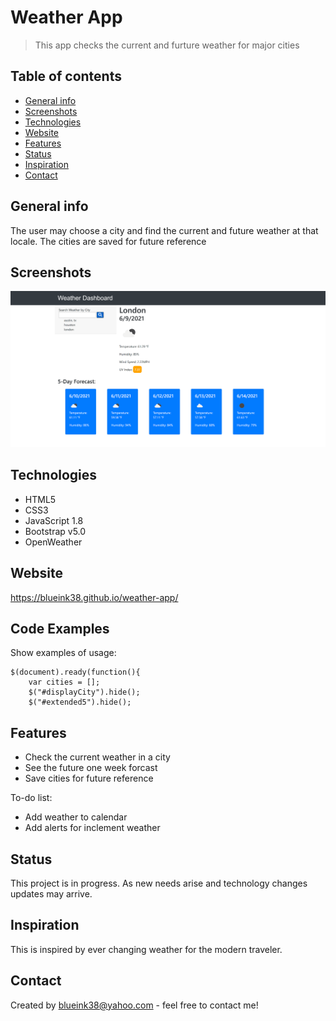 # Weather App
> This app checks the current and furture weather for major cities

## Table of contents
* [General info](#general-info)
* [Screenshots](#screenshots)
* [Technologies](#technologies)
* [Website](#website)
* [Features](#features)
* [Status](#status)
* [Inspiration](#inspiration)
* [Contact](#contact)

## General info
The user may choose a city and find the current and future weather at that locale.  The cities are saved for future reference

## Screenshots
![Example screenshot](./assets/images/weather-app-screenshot.png)

## Technologies
* HTML5
* CSS3
* JavaScript 1.8
* Bootstrap v5.0
* OpenWeather

## Website
https://blueink38.github.io/weather-app/

## Code Examples
Show examples of usage:
```
$(document).ready(function(){
    var cities = [];
    $("#displayCity").hide();
    $("#extended5").hide();
```

## Features
* Check the current weather in a city
* See the future one week forcast
* Save cities for future reference

To-do list:
* Add weather to calendar
* Add alerts for inclement weather

## Status
This project is in progress.  As new needs arise and technology changes updates may arrive.

## Inspiration
This is inspired by ever changing weather for the modern traveler.

## Contact
Created by [blueink38@yahoo.com](https://github.com/blueink38) - feel free to contact me!